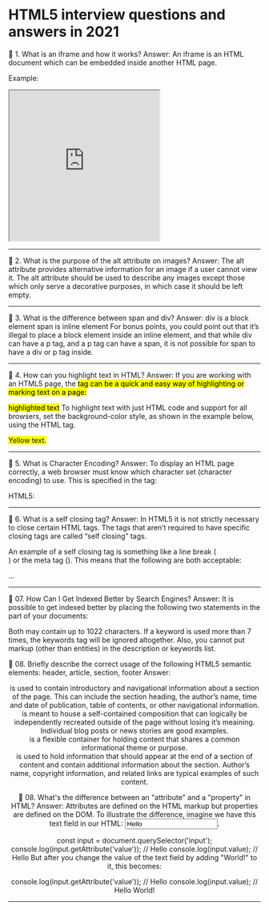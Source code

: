 <h1> HTML5 interview questions and answers in 2021 </h1> 

🔹 1. What is an iframe and how it works?
Answer:
An iframe is an HTML document which can be embedded inside another HTML page.

Example:
<iframe src="https://github.com" height="300px" width="300px"></iframe>
<hr>

🔹 2. What is the purpose of the alt attribute on images?
Answer:
The alt attribute provides alternative information for an image if a user cannot view it. The alt attribute should be used to describe any images except those which only serve a decorative purposes, in which case it should be left empty. <hr>

🔹 3. What is the difference between span and div?
Answer:
div is a block element
span is inline element
For bonus points, you could point out that it’s illegal to place a block element inside an inline element, and that while div can have a p tag, and a p tag can have a span, it is not possible for span to have a div or p tag inside. <hr>

🔹 4. How can you highlight text in HTML?
Answer:
If you are working with an HTML5 page, the <mark> tag can be a quick and easy way of highlighting or marking text on a page:

<mark>highlighted text</mark>
To highlight text with just HTML code and support for all browsers, set the background-color style, as shown in the example below, using the HTML tag.

<span style="background-color: #FFFF00">Yellow text.</span>
<hr>

 🔹 5. What is Character Encoding?
Answer:
To display an HTML page correctly, a web browser must know which character set (character encoding) to use. This is specified in the tag:

HTML5:
<meta charset="UTF-8"> <hr>

🔹 6. What is a self closing tag?
Answer:
In HTML5 it is not strictly necessary to close certain HTML tags. The tags that aren’t required to have specific closing tags are called “self closing” tags.

An example of a self closing tag is something like a line break (<br />) or the meta tag (<meta>). This means that the following are both acceptable:

<meta charset="UTF-8">
...
<meta charset="UTF-8" /> <hr>

 🔹 07. How Can I Get Indexed Better by Search Engines?
Answer:
It is possible to get indexed better by placing the following two statements in the <HEAD> part of your documents:

<META NAME="keywords" CONTENT="keyword keyword keyword keyword">
<META NAME="description" CONTENT="description of your site">
Both may contain up to 1022 characters. If a keyword is used more than 7 times, the keywords tag will be ignored altogether. Also, you cannot put markup (other than entities) in the description or keywords list.
 
 🔹 08. Briefly describe the correct usage of the following HTML5 semantic elements: header, article, section, footer
Answer:
<header> is used to contain introductory and navigational information about a section of the page. This can include the section heading, the author’s name, time and date of publication, table of contents, or other navigational information.

<article> is meant to house a self-contained composition that can logically be independently recreated outside of the page without losing it’s meaining. Individual blog posts or news stories are good examples.

<section> is a flexible container for holding content that shares a common informational theme or purpose.

<footer> is used to hold information that should appear at the end of a section of content and contain additional information about the section. Author’s name, copyright information, and related links are typical examples of such content.
 
 
 🔹 08. What's the difference between an "attribute" and a "property" in HTML?
Answer:
Attributes are defined on the HTML markup but properties are defined on the DOM. To illustrate the difference, imagine we have this text field in our HTML: <input type="text" value="Hello">.

const input = document.querySelector('input');
console.log(input.getAttribute('value')); // Hello
console.log(input.value); // Hello
But after you change the value of the text field by adding "World!" to it, this becomes:

console.log(input.getAttribute('value')); // Hello
console.log(input.value); // Hello World!
 <hr>
 
 

